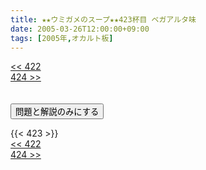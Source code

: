 ```yaml
---
title: ★★ウミガメのスープ★★423杯目 ベガアルタ味
date: 2005-03-26T12:00:00+09:00
tags: [2005年,オカルト板]
---
```

<div class="th_left"><a href="../422"><< 422</a></div>
<div class="th_right"><a href="../424">424 >></a></div>
<br><br>
<script src="../../js/cupsoup.js"></script>
<form>
<input type="button" value="問題と解説のみにする" onClick="toggleCupsoup()">
</form>
{{< 423 >}}
<div class="th_left"><a href="../422"><< 422</a></div>
<div class="th_right"><a href="../424">424 >></a></div>